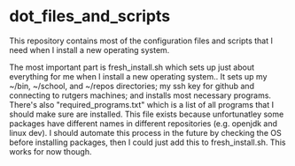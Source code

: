 # dot_files_and_scripts
This repository contains most of the configuration files and scripts that I need when I install a new operating system.

The most important part is fresh_install.sh which sets up just about everything for me when I install a new operating system.. It sets up my ~/bin, ~/school, and ~/repos directories; my ssh key for github and connecting to rutgers machines; and installs most necessary programs.
There's also "required_programs.txt" which is a list of all programs that I should make sure are installed. This file exists because unfortunatley some packages have different names in different repositories (e.g. openjdk and linux dev). I should automate this process in the future by checking the OS before installing packages, then I could just add this to fresh_install.sh. This works for now though.
